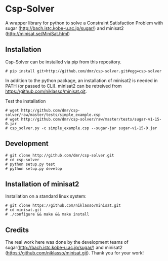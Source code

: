 Csp-Solver
==========

A wrapper library for python to solve a Constraint Satisfaction Problem with sugar (http://bach.istc.kobe-u.ac.jp/sugar/) and minisat2 (http://minisat.se/MiniSat.html)


Installation
------------

Csp-Solver can be installed via pip from this repository.

    # pip install git+http://github.com/dmr/csp-solver.git#egg=csp-solver

In addition to the python package, an installation of minisat2 is needed in PATH (or passed to CLI).
minisat2 can be retreived from https://github.com/niklasso/minisat.git.

Test the installation

    # wget http://github.com/dmr/csp-solver/raw/master/tests/simple_example.csp
    # wget http://github.com/dmr/csp-solver/raw/master/tests/sugar-v1-15-0.jar
    # csp_solver.py -c simple_example.csp --sugar-jar sugar-v1-15-0.jar


Development
-----------

    # git clone http://github.com/dmr/csp-solver.git
    # cd csp-solver
    # python setup.py test
    # python setup.py develop


Installation of minisat2
------------------------

Installation on a standard linux system:

    # git clone https://github.com/niklasso/minisat.git
    # cd minisat.git
    # ./configure && make && make install


Credits
-------

The real work here was done by the development teams of sugar(http://bach.istc.kobe-u.ac.jp/sugar/) and minisat2 (https://github.com/niklasso/minisat.git). Thank you for your work!

